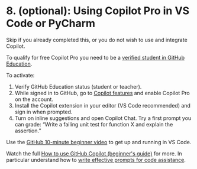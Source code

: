 # 8. (optional): Using Copilot Pro in VS Code or PyCharm

Skip if you already completed this, or you do not wish to use and integrate Copilot.

To qualify for free Copilot Pro you need to be
a [verified student in GitHub Education](https://docs.github.com/en/copilot/how-tos/manage-your-account/get-free-access-to-copilot-pro).

To activate:

1) Verify GitHub Education status (student or teacher).
2) While signed in to GitHub, go to [Copilot features](https://github.com/settings/copilot/features?) and enable Copilot
   Pro on the account.
3) Install the Copilot extension in your editor (VS Code recommended) and sign in when prompted.
4) Turn on inline suggestions and open Copilot Chat. Try a first prompt you can grade: “Write a failing unit test for
   function X and explain the assertion.”

Use
the [GitHub 10-minute beginner video](https://www.youtube.com/watch?v=n0NlxUyA7FI&list=PL0lo9MOBetEFcp4SCWinBdpml9B2U25-f&index=8)
to get up and running in VS Code.

Watch the
full [How to use GitHub Copilot (beginner's guide)](https://mailing.github.com/ls/click?upn=u001.bO3G-2FaeMIVe5lSdMnGODo3-2FQ6ALJoZReZPpMLK6cEoV4-2BxSVc46D7Oa-2BPtwZVTFS7k8XEIjVYNyR8BdfLBK4Zg-3D-3DKc-i_IsYeSBG-2BZ-2BTZ5It1-2BmoDsiwlumO5avdKROrFh8rWFtNzEx7-2B9y0qlyx3YZn-2BFBzGdolIkP-2Fq7i8tNoQGW9FeYyzbDx1dDGCrZ-2F2L2VFG8e7tG68Op1PeHK9-2FFFpbW2PDunA0hRKicUGbJ-2BRDmCmyBkcP4pNvoPwTwrG4M08hre9xcEIBNplSHHT82l0k3WLQQBEz3Cux1IQ3fW1q5MybwKOtV8fJ7eW-2FXYgDFOZx-2FluUAX-2BBn3QbS-2B3TdtTvNW0lLC9tMXtOBlzdvlXoePP7kjHZrTInyPTH-2FdBVe1ruc0k5JDQuFoJeK-2BbKzfBr3-2B6-2FR3JwjSD-2Bbc8Uvs7Ef4BleMqLK9JRcaUxgq5C19bqEIKdxdPxJw-2FeCXKs6x-2Fs-2BgH4gWEnwEVQMvq7EDf9zxQP9qpZ7AJiqzQMDl1aI9lVFiqfsF0nKPD0uBHnvNG5w8CpUWYGC84VicSU6iZ3x5seOO-2Bre8z7I7lFwCJ18FALelgAhQ6THHO9tb1L-2BdUtCrcOk3-2FMBGmc-2F8ZRSgTGzdwEK5kC7qMwpwsFXp-2BAsbtSpLU0OpVclz9xks2Be37iO7b1VnFQNCggpW0AdiDxC-2F-2FO2cNpzKLLOJKEJn2fD10JzspM0DP0T9hZsmhgt4pVnr5H9bP1w-2Fsnk2Yo-2FgENVg3SWKrqNNYJgi5DTlCTo1nlqhuKj-2B-2FbFXXyjvGJsxVp57iJmuctr1zBj3dPm3W-2FmYxmn66fLAEBNrjiaM9jSiDf9-2BI-2Fqi55-2Bjs-2F-2B-2FHsB-2Bj-2B097dRE2Mr5bnLUSkqVLu9Hgu52kdaExYpCnX1inCTG1ogdQTDPfyrXAAhrI-2F3tijexNwf6ggu0RG-2F3er-2BQI3HxlAji-2F3rL-2Fim87is6Cgdov9DjlodXXHcMHumX6XrmmZOqQ3dkZb2W4CS-2Focp67tv7-2FvF-2BEthn9ov5A5K1O6KOa2cMSZ6yy1PcI4NmN2jTv-2BGEu-2BI6cveW7d4Q9oZ5uboba5IACVz5I26XyxXQFzb-2BuYtnw-3D)
for more. In particular understand how to [write effective prompts for code assistance](https://youtu.be/LAF-lACf2QY?si=9HLcbIfv1dKNpvDl).